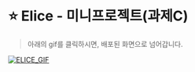 # ⭐ Elice - 미니프로젝트(과제C)

> 아래의 gif를 클릭하시면, 배포된 화면으로 넘어갑니다.
<div>
    <a href="">
        <img src="./ELICE_GIF.gif" alt="ELICE_GIF">
    </a>
</div>